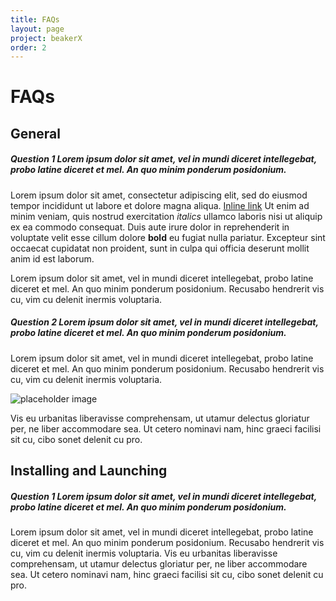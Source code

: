 ```yaml
---
title: FAQs
layout: page
project: beakerX
order: 2
---
```


# FAQs

## General

##### Question 1 Lorem ipsum dolor sit amet, vel in mundi diceret intellegebat, probo latine diceret et mel. An quo minim ponderum posidonium.

Lorem ipsum dolor sit amet, consectetur adipiscing elit, sed do eiusmod tempor incididunt ut labore et dolore magna aliqua. [Inline link](https://www.twosigma.com) Ut enim ad minim veniam, quis nostrud exercitation *italics* ullamco laboris nisi ut aliquip ex ea commodo consequat. Duis aute irure dolor in reprehenderit in voluptate velit esse cillum dolore **bold** eu fugiat nulla pariatur. Excepteur sint occaecat cupidatat non proident, sunt in culpa qui officia deserunt mollit anim id est laborum.

Lorem ipsum dolor sit amet, vel in mundi diceret intellegebat, probo latine diceret et mel. An quo minim ponderum posidonium. Recusabo hendrerit vis cu, vim cu delenit inermis voluptaria.

##### Question 2 Lorem ipsum dolor sit amet, vel in mundi diceret intellegebat, probo latine diceret et mel. An quo minim ponderum posidonium.

Lorem ipsum dolor sit amet, vel in mundi diceret intellegebat, probo latine diceret et mel. An quo minim ponderum posidonium. Recusabo hendrerit vis cu, vim cu delenit inermis voluptaria.

![placeholder image](http://via.placeholder.com/350x150)

Vis eu urbanitas liberavisse comprehensam, ut utamur delectus gloriatur per, ne liber accommodare sea. Ut cetero nominavi nam, hinc graeci facilisi sit cu, cibo sonet delenit cu pro.

## Installing and Launching

##### Question 1 Lorem ipsum dolor sit amet, vel in mundi diceret intellegebat, probo latine diceret et mel. An quo minim ponderum posidonium.

Lorem ipsum dolor sit amet, vel in mundi diceret intellegebat, probo latine diceret et mel. An quo minim ponderum posidonium. Recusabo hendrerit vis cu, vim cu delenit inermis voluptaria. Vis eu urbanitas liberavisse comprehensam, ut utamur delectus gloriatur per, ne liber accommodare sea. Ut cetero nominavi nam, hinc graeci facilisi sit cu, cibo sonet delenit cu pro.
